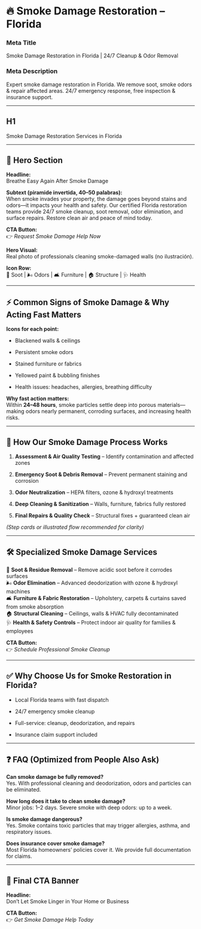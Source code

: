 # **🔥 Smoke Damage Restoration – Florida**

### **Meta Title**

Smoke Damage Restoration in Florida | 24/7 Cleanup & Odor Removal

### **Meta Description**

Expert smoke damage restoration in Florida. We remove soot, smoke odors & repair affected areas. 24/7 emergency response, free inspection & insurance support.

---

## **H1**

Smoke Damage Restoration Services in Florida

---

## **🦸 Hero Section**

**Headline:**  
 Breathe Easy Again After Smoke Damage

**Subtext (piramide invertida, 40–50 palabras):**  
 When smoke invades your property, the damage goes beyond stains and odors—it impacts your health and safety. Our certified Florida restoration teams provide 24/7 smoke cleanup, soot removal, odor elimination, and surface repairs. Restore clean air and peace of mind today.

**CTA Button:**  
 👉 *Request Smoke Damage Help Now*

**Hero Visual:**  
 Real photo of professionals cleaning smoke-damaged walls (no ilustración).

**Icon Row:**  
 🧹 Soot | 🌬️ Odors | 🛋️ Furniture | 🏠 Structure | 🩺 Health

---

## **⚡ Common Signs of Smoke Damage & Why Acting Fast Matters**

**Icons for each point:**

* Blackened walls & ceilings

* Persistent smoke odors

* Stained furniture or fabrics

* Yellowed paint & bubbling finishes

* Health issues: headaches, allergies, breathing difficulty

**Why fast action matters:**  
 Within **24–48 hours**, smoke particles settle deep into porous materials—making odors nearly permanent, corroding surfaces, and increasing health risks.

---

## **🔧 How Our Smoke Damage Process Works**

1. **Assessment & Air Quality Testing** – Identify contamination and affected zones

2. **Emergency Soot & Debris Removal** – Prevent permanent staining and corrosion

3. **Odor Neutralization** – HEPA filters, ozone & hydroxyl treatments

4. **Deep Cleaning & Sanitization** – Walls, furniture, fabrics fully restored

5. **Final Repairs & Quality Check** – Structural fixes \+ guaranteed clean air

*(Step cards or illustrated flow recommended for clarity)*

---

## **🛠️ Specialized Smoke Damage Services**

🧹 **Soot & Residue Removal** – Remove acidic soot before it corrodes surfaces  
 🌬️ **Odor Elimination** – Advanced deodorization with ozone & hydroxyl machines  
 🛋️ **Furniture & Fabric Restoration** – Upholstery, carpets & curtains saved from smoke absorption  
 🏠 **Structural Cleaning** – Ceilings, walls & HVAC fully decontaminated  
 🩺 **Health & Safety Controls** – Protect indoor air quality for families & employees

**CTA Button:**  
 👉 *Schedule Professional Smoke Cleanup*

---

## **✅ Why Choose Us for Smoke Restoration in Florida?**

* Local Florida teams with fast dispatch

* 24/7 emergency smoke cleanup

* Full-service: cleanup, deodorization, and repairs

* Insurance claim support included

---

## **❓ FAQ (Optimized from People Also Ask)**

**Can smoke damage be fully removed?**  
 Yes. With professional cleaning and deodorization, odors and particles can be eliminated.

**How long does it take to clean smoke damage?**  
 Minor jobs: 1–2 days. Severe smoke with deep odors: up to a week.

**Is smoke damage dangerous?**  
 Yes. Smoke contains toxic particles that may trigger allergies, asthma, and respiratory issues.

**Does insurance cover smoke damage?**  
 Most Florida homeowners’ policies cover it. We provide full documentation for claims.

---

## **🏁 Final CTA Banner**

**Headline:**  
 Don’t Let Smoke Linger in Your Home or Business

**CTA Button:**  
 👉 *Get Smoke Damage Help Today*

